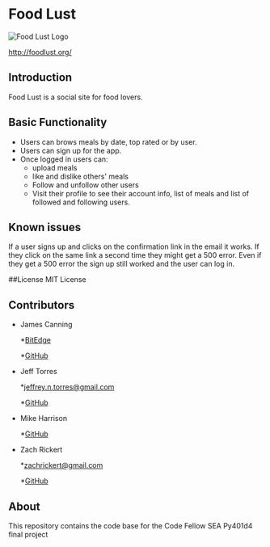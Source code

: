# Food Lust
![Food Lust Logo](https://avatars2.githubusercontent.com/u/22508428?v=3&s=200)

http://foodlust.org/

## Introduction
Food Lust is a social site for food lovers.

## Basic Functionality
* Users can brows meals by date, top rated or by user. 
* Users can sign up for the app.
* Once logged in users can:
    * upload meals
    * like and dislike others' meals
    * Follow and unfollow other users
    * Visit their profile to see their account info, list of meals and list of followed and following users.

## Known issues
If a user signs up and clicks on the confirmation link in the email it works. If they click on the same link a second time they might get a 500 error. Even if they get a 500 error the sign up still worked and the user can log in.

##License
MIT License

## Contributors
* James Canning

    *[BitEdge](https://www.bitedge.co/)

    *[GitHub](https://github.com/bitedgeco)

* Jeff Torres

    *[jeffrey.n.torres@gmail.com](mailto:jeffrey.n.torres@gmail.com)

    *[GitHub](https://github.com/ilikesounds)

* Mike Harrison

    *[GitHub](https://github.com/mikekh84)

* Zach Rickert

    *[zachrickert@gmail.com](mailto:zachrickert@gmail.com)

    *[GitHub](https://github.com/zachrickert)

## About
This repository contains the code base for the Code Fellow SEA Py401d4 final project

